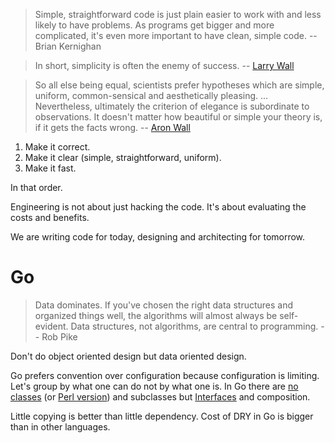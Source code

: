 > Simple, straightforward code is just plain easier to work with and less likely to have problems. As programs get bigger and more complicated, it's even more important to have clean, simple code. -- Brian Kernighan

> In short, simplicity is often the enemy of success. -- [Larry Wall](https://www.oreilly.com/openbook/opensources/book/larry.html)

> So all else being equal, scientists prefer hypotheses which are simple, uniform, common-sensical and aesthetically pleasing. ... Nevertheless, ultimately the criterion of elegance is subordinate to observations.  It doesn't matter how beautiful or simple your theory is, if it gets the facts wrong. -- [Aron Wall](http://www.wall.org/~aron/blog/pillar-of-science-ii-elegent-hypotheses/)

1. Make it correct.
2. Make it clear (simple, straightforward, uniform).
3. Make it fast.

In that order.

Engineering is not about just hacking the code. It's about evaluating the costs and benefits.

We are writing code for today, designing and architecting for tomorrow.

# Go

> Data dominates. If you've chosen the right data structures and organized things well, the algorithms will almost always be self-evident. Data structures, not algorithms, are central to programming. -- Rob Pike

Don't do object oriented design but data oriented design.

Go prefers convention over configuration because configuration is limiting. Let's group by what one can do not by what one is. In Go there are [no classes](https://github.com/ardanlabs/gotraining-studyguide/blob/master/go/design/grouping_types_1.go) (or [Perl version](https://github.com/jreisinger?tab=repositories&q=animal)) and subclasses but [Interfaces](https://github.com/ardanlabs/gotraining-studyguide/blob/master/go/design/grouping_types_2.go) and composition.

Little copying is better than little dependency. Cost of DRY in Go is bigger than in other languages.
